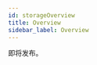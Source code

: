 ```yaml
---
id: storageOverview
title: Overview
sidebar_label: Overview
---
```


即将发布。

<!--
Crust 网络构建了一个任何人都可以使用的[去中心化存储市场](DSM.md)，简称DSM。存储用户和存储商户可以在去中心化存储市场中各取所需。

## 存储用户

存储用户是指有存储需求的用户，存储用户可以通过去中心化存储市场发起存储订单，并需要为此支付一定的费用。费用会根据网络中的存储资源，链上状态资源以及吞吐量资源进行动态调节，用户也可以增加小费以加快存储订单的响应速度。查看[存储用户指南](storageUserGuide.md)，获得更多详细信息。

## 存储商户

[Group Owner](ownerNode.md)节点可以代表Group注册成为存储商户，并需要缴纳一定的保证金。存储商户通过去中心化存储市场接收存储用户订单，由组内的Member节点完成文件存储，并提供检索服务。
商户成功存储文件后可以获得以下收益：
* 从去中心化存储市场中获得相应的存储收益；
* 通过存储文件获得有效数据量，有效数据量会比SRD贡献更多的存储算力，能有效提升节点的质押上限，帮助节点获得更高的质押奖励。

存储算力具体计算规则可查看[经济白皮书](https://crust-data.oss-cn-shanghai.aliyuncs.com/crust-home/whitepapers/ecowhitepaper.pdf)。

查看[存储商户指南](merchantGuidance.md)，获得更多详细信息。

## 开发者

Crust网络为开发者准备了相应的技术工具，开发者可以基于去中心化存储市场，构建出适合各种业务场景的应用。[查看如何构建](build-getting-started.md)。
-->
